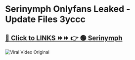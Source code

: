 
 # Serinymph Onlyfans Leaked - Update Files 3yccc

## <h2><a href="https://clipsfans.com/Serinymph&ref=git">🔗 Click to LINKS ⏩⏩ 👉 🟢 Serinymph </a></h2>

<a href="https://clipsfans.com/Serinymph&ref=git" rel="nofollow" data-target="animated-image.originalLink"><img src="https://i.ibb.co.com/xMMVF88/686577567.gif" alt="Viral Video Original" style="max-width: 100%; display: inline-block;" data-target="animated-image.originalImage"></a>

